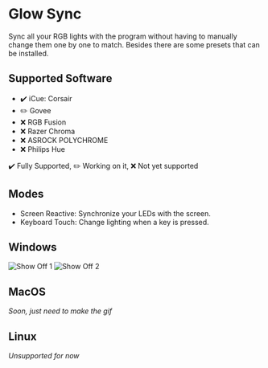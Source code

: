 # Glow Sync
Sync all your RGB lights with the program without having to manually change them one by one to match. 
Besides there are some presets that can be installed.

## Supported Software
* :heavy_check_mark: iCue: Corsair
* :pencil2: Govee
* :x: RGB Fusion
* :x: Razer Chroma
* :x: ASROCK POLYCHROME
* :x: Philips Hue

:heavy_check_mark: Fully Supported, 
:pencil2: Working on it, 
:x: Not yet supported

## Modes
* Screen Reactive: Synchronize your LEDs with the screen.
* Keyboard Touch: Change lighting when a key is pressed.

## Windows
![Show Off 1](https://github.com/Jacxk/Screen-To-RGB/blob/master/__assets__/show_off_1.gif?raw=true)
![Show Off 2](https://github.com/Jacxk/Screen-To-RGB/blob/master/__assets__/show_off_2.gif?raw=true)

## MacOS
*Soon, just need to make the gif*

## Linux
*Unsupported for now*
